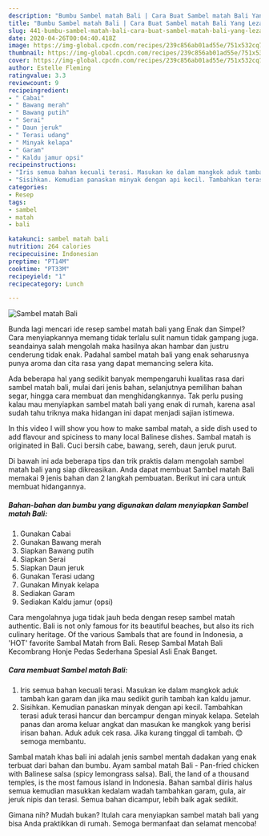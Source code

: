 ```yaml
---
description: "Bumbu Sambel matah Bali | Cara Buat Sambel matah Bali Yang Lezat Sekali"
title: "Bumbu Sambel matah Bali | Cara Buat Sambel matah Bali Yang Lezat Sekali"
slug: 441-bumbu-sambel-matah-bali-cara-buat-sambel-matah-bali-yang-lezat-sekali
date: 2020-04-26T00:04:40.418Z
image: https://img-global.cpcdn.com/recipes/239c856ab01ad55e/751x532cq70/sambel-matah-bali-foto-resep-utama.jpg
thumbnail: https://img-global.cpcdn.com/recipes/239c856ab01ad55e/751x532cq70/sambel-matah-bali-foto-resep-utama.jpg
cover: https://img-global.cpcdn.com/recipes/239c856ab01ad55e/751x532cq70/sambel-matah-bali-foto-resep-utama.jpg
author: Estelle Fleming
ratingvalue: 3.3
reviewcount: 9
recipeingredient:
- " Cabai"
- " Bawang merah"
- " Bawang putih"
- " Serai"
- " Daun jeruk"
- " Terasi udang"
- " Minyak kelapa"
- " Garam"
- " Kaldu jamur opsi"
recipeinstructions:
- "Iris semua bahan kecuali terasi. Masukan ke dalam mangkok aduk tambah kan garam dan jika mau sedikit gurih tambah kan kaldu jamur."
- "Sisihkan. Kemudian panaskan minyak dengan api kecil. Tambahkan terasi aduk terasi hancur dan bercampur dengan minyak kelapa. Setelah panas dan aroma keluar angkat dan masukan ke mangkok yang berisi irisan bahan. Aduk aduk cek rasa. Jika kurang tinggal di tambah. 😊 semoga membantu."
categories:
- Resep
tags:
- sambel
- matah
- bali

katakunci: sambel matah bali 
nutrition: 264 calories
recipecuisine: Indonesian
preptime: "PT14M"
cooktime: "PT33M"
recipeyield: "1"
recipecategory: Lunch

---
```



![Sambel matah Bali](https://img-global.cpcdn.com/recipes/239c856ab01ad55e/751x532cq70/sambel-matah-bali-foto-resep-utama.jpg)

Bunda lagi mencari ide resep sambel matah bali yang Enak dan Simpel? Cara menyiapkannya memang tidak terlalu sulit namun tidak gampang juga. seandainya salah mengolah maka hasilnya akan hambar dan justru cenderung tidak enak. Padahal sambel matah bali yang enak seharusnya punya aroma dan cita rasa yang dapat memancing selera kita.

Ada beberapa hal yang sedikit banyak mempengaruhi kualitas rasa dari sambel matah bali, mulai dari jenis bahan, selanjutnya pemilihan bahan segar, hingga cara membuat dan menghidangkannya. Tak perlu pusing kalau mau menyiapkan sambel matah bali yang enak di rumah, karena asal sudah tahu triknya maka hidangan ini dapat menjadi sajian istimewa.

In this video I will show you how to make sambal matah, a side dish used to add flavour and spiciness to many local Balinese dishes. Sambal matah is originated in Bali. Cuci bersih cabe, bawang, sereh, daun jeruk purut.


Di bawah ini ada beberapa tips dan trik praktis dalam mengolah sambel matah bali yang siap dikreasikan. Anda dapat membuat Sambel matah Bali memakai 9 jenis bahan dan 2 langkah pembuatan. Berikut ini cara untuk membuat hidangannya.

<!--inarticleads1-->

##### Bahan-bahan dan bumbu yang digunakan dalam menyiapkan Sambel matah Bali:

1. Gunakan  Cabai
1. Gunakan  Bawang merah
1. Siapkan  Bawang putih
1. Siapkan  Serai
1. Siapkan  Daun jeruk
1. Gunakan  Terasi udang
1. Gunakan  Minyak kelapa
1. Sediakan  Garam
1. Sediakan  Kaldu jamur (opsi)


Cara mengolahnya juga tidak jauh beda dengan resep sambel matah authentic. Bali is not only famous for its beautiful beaches, but also its rich culinary heritage. Of the various Sambals that are found in Indonesia, a &#39;HOT&#39; favorite Sambal Matah from Bali. Resep Sambal Matah Bali Kecombrang Honje Pedas Sederhana Spesial Asli Enak Banget. 

<!--inarticleads2-->

##### Cara membuat Sambel matah Bali:

1. Iris semua bahan kecuali terasi. Masukan ke dalam mangkok aduk tambah kan garam dan jika mau sedikit gurih tambah kan kaldu jamur.
1. Sisihkan. Kemudian panaskan minyak dengan api kecil. Tambahkan terasi aduk terasi hancur dan bercampur dengan minyak kelapa. Setelah panas dan aroma keluar angkat dan masukan ke mangkok yang berisi irisan bahan. Aduk aduk cek rasa. Jika kurang tinggal di tambah. 😊 semoga membantu.


Sambal matah khas bali ini adalah jenis sambel mentah dadakan yang enak terbuat dari bahan dan bumbu. Ayam sambal matah Bali - Pan-fried chicken with Balinese salsa (spicy lemongrass salsa). Bali, the land of a thousand temples, is the most famous island in Indonesia. Bahan sambal diiris halus semua kemudian masukkan kedalam wadah tambahkan garam, gula, air jeruk nipis dan terasi. Semua bahan dicampur, lebih baik agak sedikit. 

Gimana nih? Mudah bukan? Itulah cara menyiapkan sambel matah bali yang bisa Anda praktikkan di rumah. Semoga bermanfaat dan selamat mencoba!
